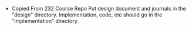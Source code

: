 * Copied From 232 Course Repo
Put design document and journals in the "design" directory.  Implementation, code, etc should go in the "implementation" directory.
